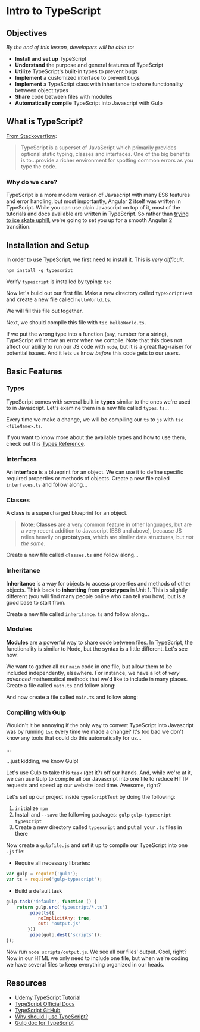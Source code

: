 <!-- Actually 11:13 -->

<!--WDI3 9:09 -->
<!--9:05 5 minutes -->

<!--Hook: So throughout this course, we've been trying to teach you the legacy tools currently in use in web development, and slowly introducing the newer tools that are coming out.  One of the most useful new tools is TypeScript, for two main reasons: it provides functionality that JS developers have been asking for since the late 90s, and it was used to create many modern tools, most notably Angular 2 and Ionic 2 (an Angular-based framework for building mobile apps).  And as today is all about Angular 2, we should probably show you the language it's written in. -->

# Intro to TypeScript

## Objectives
*By the end of this lesson, developers will be able to:*

- **Install and set up** TypeScript
- **Understand** the purpose and general features of TypeScript
- **Utilize** TypeScript's built-in types to prevent bugs
- **Implement** a customized interface to prevent bugs
- **Implement** a TypeScript class with inheritance to share functionality between object types
- **Share** code between files with modules
- **Automatically compile** TypeScript into Javascript with Gulp

<!--WDI3 9:12 -->
<!--9:10 5 minutes -->

<!--Actually 11:15 -->

## What is TypeScript?

[From Stackoverflow](http://stackoverflow.com/questions/12694530/what-is-typescript-and-why-would-i-use-it-in-place-of-javascript):

>TypeScript is a superset of JavaScript which primarily provides optional static typing, classes and interfaces. One of the big benefits is to...provide a richer environment for spotting common errors as you type the code.

### Why do we care?

TypeScript is a more modern version of Javascript with many ES6 features and error handling, but most importantly, Angular 2 itself was written in TypeScript.  While you can use plain Javascript on top of it, most of the tutorials and docs available are written in TypeScript.  So rather than [trying to ice skate uphill](https://www.youtube.com/watch?v=pXhKzY0BKwY), we're going to set you up for a smooth Angular 2 transition.

<!--Actually 11:17 -->

<!--9:15 5 minutes -->

## Installation and Setup

In order to use TypeScript, we first need to install it.  This is *very difficult*.

`npm install -g typescript`

Verify `typescript` is installed by typing: `tsc`

Now let's build out our first file.  Make a new directory called `typeScriptTest` and create a new file called `helloWorld.ts`.

We will fill this file out together.


<!--9:19 coming back from first set -->
<!--9:20 15 minutes -->

<!-- Catch-up with code below

-- Compile this file three times, one with just console.log:
console.log("Hello World");

-- then add a function

function hello(stringy) {
	console.log("Hello " + stringy);
}

hello("universe");

--then make it Typescripty

function hello(stringy: string) {
	console.log("Hello " + stringy);
}

hello("universe");
hello(5);
-->

Next, we should compile this file with `tsc helloWorld.ts`.

If we put the wrong type into a function (say, number for a string), TypeScript will throw an error when we compile.  Note that this does not affect our ability to run our JS code with `node`, but it is a great flag-raiser for potential issues.  And it lets us know *before* this code gets to our users.

<!--WDI3 9:26 -->
<!--Actually 11:36 -->

## Basic Features

<!--WDI4 Quickly reviewed top parts (they are already in other lesson) then got to here at about 2:14 -->
<!--9:35 20 minutes -->

### Types

TypeScript comes with several built in **types** similar to the ones we're used to in Javascript.  Let's examine them in a new file called `types.ts`...

<!--Catch-up with code below

-- First start with:

var numero : number = 1;
numero = 2;

-- Then:

numero = "fish";

--And talk about the error you see together

-->

<!--WDI 3 9:32 -->

<!--Then go through the other major types:

var namey : string = "Bobz";

var isWinter : boolean = true;

--Pause before moving onto more complex types:

var names : string[] = ["Hans", "Franz"];

-->

<!--WDI3 9:37 when back from dev typing -->

<!-- Then talk about function casting:

function getName() : string{
	return 1;
}

-- Look at the error then:

function noReturn() : void {
	console.log('yo log, whattup?');
}
-->

Every time we make a change, we will be compiling our `ts` to `js` with `tsc <fileName>.ts`.

<!--2:23 WDI4 -->

If you want to know more about the available types and how to use them, check out this [Types Reference](https://www.typescriptlang.org/docs/handbook/basic-types.html).

<!--Actually 12:02 -->

### Interfaces

<!--Stopped doing catch-up-->

<!--WDI3 9:45 -->
<!--9:55 10 minutes -->

An **interface** is a blueprint for an object.  We can use it to define specific required properties or methods of objects.  Create a new file called `interfaces.ts` and follow along...

<!--Catch-up with following code

-- Create the interface

interface Stark {
	name: string
}

-- And the function

function printName(stark : Stark) {
	console.log(stark.name);
}

-- Then call the following ways

printName({name:"Eddard"});
-->
<!--WDI3 9:52 -->
<!--WDI4 2:25 turning over to devs, 2:27 coming back -->
<!--printName({age:22});

-- Talk about the error that comes up, then adjust

interface Stark {
	name: string,
	age?: number
}

printName({name:"Eddard"});

printName({name: "Bran", age:22});

-->

<!-- Actually 12:09 -->
<!--WDI4 2:31 -->

### Classes

<!--WDI3 9:55 -->
<!--10:05 10 minutes -->

A **class** is a supercharged blueprint for an object.

>**Note:** **Classes** are a very common feature in other languages, but are a very recent addition to Javascript (ES6 and above), because JS relies heavily on **prototypes**, which are similar data structures, but *not the same*.

Create a new file called `classes.ts` and follow along...

<!--Catch-up for code below

-- First create a class

class Stark {
	name: string = "Brandon";
	saying: string;
}

-- Then instantiate it

var ned = new Stark();

ned.saying = "Winter is coming!";

console.log(ned.saying);

-- Look familiar?  That's right, it's basically a constructor function--take a look at compiled JS
-->

<!--WDI3 10:02 -->

<!-- How do we put a method on the prototype?

class Stark {
	name: string = "Brandon";
	hello(person:string) {
		console.log("Hello, " + person);
	}
}

-- Now let's call it

ned.hello("Bobert");

-->

<!--Actually 12:18 WDI2-->

<!--WDI3 10:08 -->
<!--10:15 10 minutes -->

### Inheritance

**Inheritance** is a way for objects to access properties and methods of other objects.  Think back to **inheriting** from **prototypes** in Unit 1.  This is slightly different (you will find many people online who can tell you how), but is a good base to start from.

Create a new file called `inheritance.ts` and follow along...

<!-- Catch-up for code below

-- Create a class:

class Person {
	name: string;
	dance() {
		console.log(this.name + " is dancing...");
	}
}

-- What if we want to pass a name in on person creation?  Put this inside the class

	constructor(name:string) {
		this.name = name;
	}

-- And dance:

var bran = new Person("Bran");

bran.dance();

-- Then extend:

class CoolPerson extends Person {
	dance() {
		console.log("awesomely!");
	}
}

var robb = new CoolPerson("Robb");
robb.dance();

-- Notice that Robb is not dancing yet...let's fix that...how do we reach a class *above* the current class?

	dance() {
		super.dance();
		console.log("awesomely!");
	}

-->

<!--Actually 12:27 still not catch-up, took break -->

### Modules

<!--Actually 1:39 -->

<!--WDI3 10:26 -->
<!--10:25 5 minutes -->

**Modules** are a powerful way to share code between files.  In TypeScript, the functionality is similar to Node, but the syntax is a little different.  Let's see how.

We want to gather all our `main` code in one file, but allow them to be included independently, elsewhere.  For instance, we have a lot of *very advanced* mathematical methods that we'd like to include in many places.  Create a file called `math.ts` and follow along:

<!-- Catch-up for code below

export class Multiplication {
	timesTwo(n:number) {
		return n*2;
	}
}

-- Note that we could easily create another class called Addition, and we could put functions like `addTwo` inside it.  Does this look familiar?  (Yup, that's the ES6 method syntax)

-->

<!--10:30 WDI3 -->

And now create a file called `main.ts` and follow along:

<!-- Catch-up for code below

import math = require("./math");

var multiplication = new math.Multiplication();

console.log(multiplication.timesTwo(9));

-- Now try running utils.js...what happens?

-->

### Compiling with Gulp

<!--10:36 WDI3 -->
<!--10:30 10 minutes -->

Wouldn't it be annoying if the only way to convert TypeScript into Javascript was by running `tsc` every time we made a change?  It's too bad we don't know any tools that could do this automatically for us...

...

...just kidding, we know Gulp!

Let's use Gulp to take this `task` (get it?) off our hands.  And, while we're at it, we can use Gulp to compile all our Javascript into one file to reduce HTTP requests and speed up our website load time.  Awesome, right?

Let's set up our project inside `typeScriptTest` by doing the following:

1. `init`ialize `npm`
2. Install and `--save` the following packages: `gulp` `gulp-typescript` `typescript`
3. Create a new directory called `typescript` and put all your `.ts` files in there

Now create a `gulpfile.js` and set it up to compile our TypeScript into one `.js` file:

- Require all necessary libraries:

```js
var gulp = require('gulp');
var ts = require('gulp-typescript');
```

- Build a default task

```js
gulp.task('default', function () {
    return gulp.src('typescript/*.ts')
        .pipe(ts({
            noImplicitAny: true,
            out: 'output.js'
        }))
        .pipe(gulp.dest('scripts'));
});
```

Now run `node scripts/output.js`.  We see all our files' output.  Cool, right?  Now in our HTML we only need to include one file, but when we're coding we have several files to keep everything organized in our heads.

<!--10:48 WDI3-->

## Resources

- [Udemy TypeScript Tutorial](https://www.udemy.com/typescript/learn/v4/overview)
- [TypeScript Official Docs](https://www.typescriptlang.org/)
- [TypeScript GitHub](https://github.com/Microsoft/TypeScript)
- [Why should I](http://stackoverflow.com/questions/12694530/what-is-typescript-and-why-would-i-use-it-in-place-of-javascript) [use TypeScript?](http://stackoverflow.com/questions/12694530/what-is-typescript-and-why-would-i-use-it-in-place-of-javascript/35048303#35048303)
- [Gulp doc for TypeScript](https://www.typescriptlang.org/docs/handbook/gulp.html)

<!-- Actually 2:10 -->
